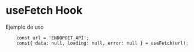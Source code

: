# useFetch Hook

Ejemplo de uso

```
    const url = 'ENDOPOIT_API';
    const{ data: null, loading: null, error: null } = useFetch(url);
```